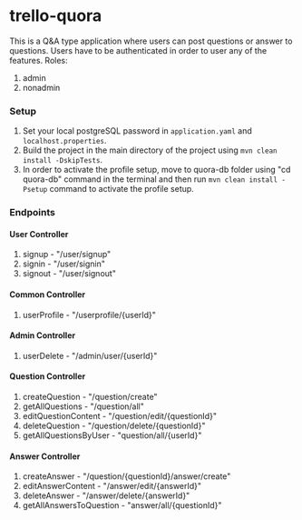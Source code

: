 # trello-quora

This is a Q&A type application where users can post questions or answer to questions. 
Users have to be authenticated in order to user any of the features.
Roles:
  1. admin
  2. nonadmin

### Setup
1. Set your local postgreSQL password in ```application.yaml``` and ```localhost.properties```.
2. Build the project in the main directory of the project using ```mvn clean install -DskipTests```.
3. In order to activate the profile setup, move to quora-db folder using "cd quora-db" command in the terminal and then run ```mvn clean install -Psetup``` command to activate the profile setup.

### Endpoints

#### User Controller
1. signup - "/user/signup"
2. signin - "/user/signin"
3. signout - "/user/signout"

#### Common Controller
1. userProfile - "/userprofile/{userId}"

#### Admin Controller
1. userDelete - "/admin/user/{userId}"

#### Question Controller
1. createQuestion - "/question/create"
2. getAllQuestions - "/question/all"
3. editQuestionContent - "/question/edit/{questionId}"
4. deleteQuestion - "/question/delete/{questionId}"
5. getAllQuestionsByUser - "question/all/{userId}"

#### Answer Controller
1. createAnswer - "/question/{questionId}/answer/create"
2. editAnswerContent - "/answer/edit/{answerId}"
3. deleteAnswer - "/answer/delete/{answerId}"
4. getAllAnswersToQuestion - "answer/all/{questionId}"
